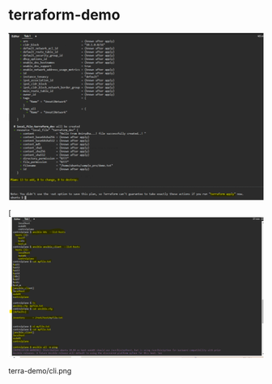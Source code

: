 # terraform-demo


![Image](https://github.com/anirudhadak2/terraform-demo/blob/main/terra-demo/cli.png)



[![Image](https://github.com/anirudhadak2/ansible-project/blob/main/playbook/2.png)

terra-demo/cli.png
